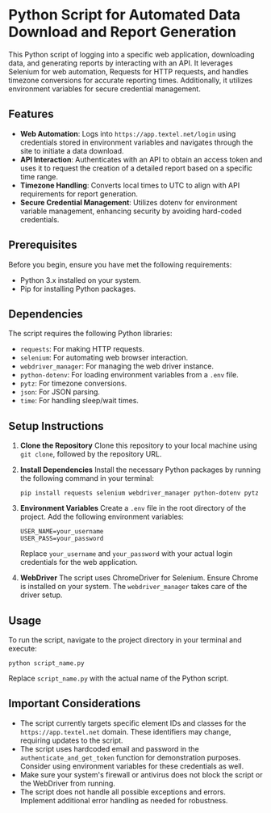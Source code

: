 # Python Script for Automated Data Download and Report Generation

This Python script of logging into a specific web application, downloading data, and generating reports by interacting with an API. It leverages Selenium for web automation, Requests for HTTP requests, and handles timezone conversions for accurate reporting times. Additionally, it utilizes environment variables for secure credential management.

## Features

- **Web Automation**: Logs into `https://app.textel.net/login` using credentials stored in environment variables and navigates through the site to initiate a data download.
- **API Interaction**: Authenticates with an API to obtain an access token and uses it to request the creation of a detailed report based on a specific time range.
- **Timezone Handling**: Converts local times to UTC to align with API requirements for report generation.
- **Secure Credential Management**: Utilizes dotenv for environment variable management, enhancing security by avoiding hard-coded credentials.

## Prerequisites

Before you begin, ensure you have met the following requirements:

- Python 3.x installed on your system.
- Pip for installing Python packages.

## Dependencies

The script requires the following Python libraries:

- `requests`: For making HTTP requests.
- `selenium`: For automating web browser interaction.
- `webdriver_manager`: For managing the web driver instance.
- `python-dotenv`: For loading environment variables from a `.env` file.
- `pytz`: For timezone conversions.
- `json`: For JSON parsing.
- `time`: For handling sleep/wait times.

## Setup Instructions

1. **Clone the Repository**
   Clone this repository to your local machine using `git clone`, followed by the repository URL.

2. **Install Dependencies**
   Install the necessary Python packages by running the following command in your terminal:
   ```
   pip install requests selenium webdriver_manager python-dotenv pytz
   ```

3. **Environment Variables**
   Create a `.env` file in the root directory of the project. Add the following environment variables:
   ```
   USER_NAME=your_username
   USER_PASS=your_password
   ```
   Replace `your_username` and `your_password` with your actual login credentials for the web application.

4. **WebDriver**
   The script uses ChromeDriver for Selenium. Ensure Chrome is installed on your system. The `webdriver_manager` takes care of the driver setup.

## Usage

To run the script, navigate to the project directory in your terminal and execute:

```
python script_name.py
```

Replace `script_name.py` with the actual name of the Python script.

## Important Considerations

- The script currently targets specific element IDs and classes for the `https://app.textel.net` domain. These identifiers may change, requiring updates to the script.
- The script uses hardcoded email and password in the `authenticate_and_get_token` function for demonstration purposes. Consider using environment variables for these credentials as well.
- Make sure your system's firewall or antivirus does not block the script or the WebDriver from running.
- The script does not handle all possible exceptions and errors. Implement additional error handling as needed for robustness.
